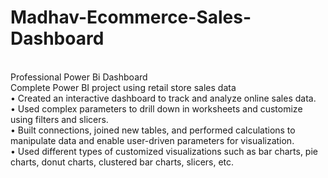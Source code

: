 # Madhav-Ecommerce-Sales-Dashboard
<br>
Professional Power Bi Dashboard
<br>
Complete Power BI project using retail store sales data
<br>
•	Created an interactive dashboard to track and analyze online sales data.
<br>
•	Used complex parameters to drill down in worksheets and customize using filters and slicers.
<br>
•	Built connections, joined new tables, and performed calculations to manipulate data and enable user-driven parameters for visualization.
<br>
•	Used different types of customized visualizations such as bar charts, pie charts, donut charts, clustered bar charts, slicers, etc.

